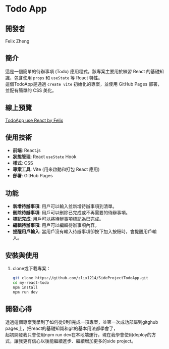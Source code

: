 # Todo App

## 開發者
Felix Zheng

## 簡介

這是一個簡單的待辦事項 (Todo) 應用程式。該專案主要用於練習 React 的基礎知識，包含使用 `props` 和 `useState` 等 React 特性。<br>
這個TodoApp是通過 `create vite` 初始化的專案，並使用 GitHub Pages 部署，並配有簡單的 CSS 美化。

## 線上預覽
[TodoApp use React by Felix](https://zlix1214.github.io/SideProjectTodoApp/)

## 使用技術

- **前端**: React.js
- **狀態管理**: React `useState` Hook
- **樣式**: CSS
- **專案工具**: Vite (用來啟動和打包 React 應用)
- **部署**: GitHub Pages

## 功能

- **新增待辦事項**: 用戶可以輸入並新增待辦事項到清單。
- **刪除待辦事項**: 用戶可以刪除已完成或不再需要的待辦事項。
- **標記完成**: 用戶可以將待辦事項標記為已完成。
- **編輯待辦事項**: 用戶可以編輯待辦事項內容。
- **提醒用戶輸入**: 當用戶沒有輸入待辦事項卻按下加入按鈕時，會提醒用戶輸入。

## 安裝與使用

1. clone或下載專案：

   ```bash
   git clone https://github.com/zlix1214/SideProjectTodoApp.git
   cd my-react-todo
   npm install
   npm run dev

## 開發心得

透過這個專案我學到了如何從0到1完成一項專案，並第一次成功部屬到gitghub pages上，把react的基礎知識和git的基本用法都學會了，<br>起初開發我只會使用npm run dev在本地端運行，現在我學會使用deploy的方式，讓我更有信心以後能繼續進步、繼續增加更多的side project。
